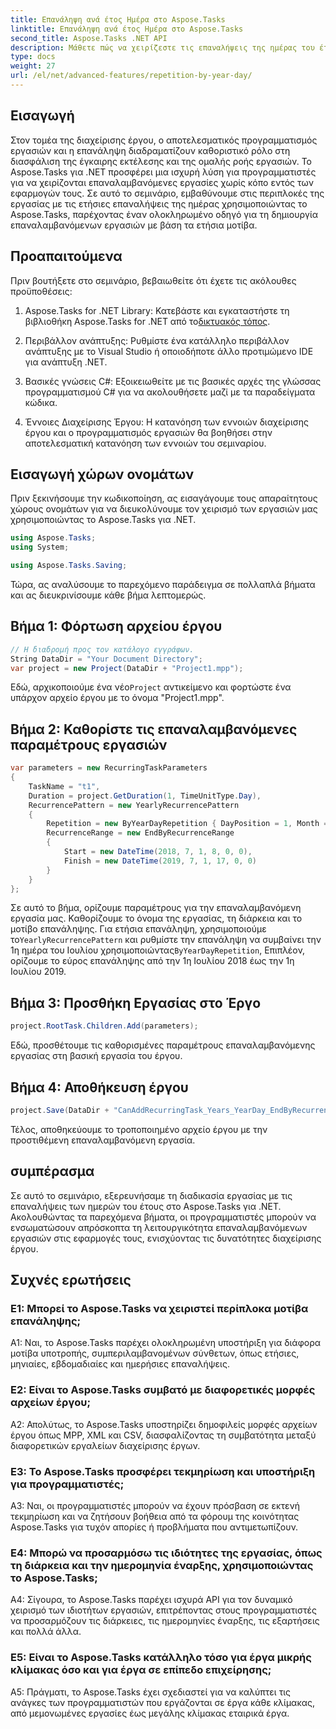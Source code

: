 ```yaml
---
title: Επανάληψη ανά έτος Ημέρα στο Aspose.Tasks
linktitle: Επανάληψη ανά έτος Ημέρα στο Aspose.Tasks
second_title: Aspose.Tasks .NET API
description: Μάθετε πώς να χειρίζεστε τις επαναλήψεις της ημέρας του έτους στο Aspose.Tasks για .NET για να βελτιστοποιήσετε αποτελεσματικά τη διαχείριση επαναλαμβανόμενων εργασιών.
type: docs
weight: 27
url: /el/net/advanced-features/repetition-by-year-day/
---
```

## Εισαγωγή

Στον τομέα της διαχείρισης έργου, ο αποτελεσματικός προγραμματισμός εργασιών και η επανάληψη διαδραματίζουν καθοριστικό ρόλο στη διασφάλιση της έγκαιρης εκτέλεσης και της ομαλής ροής εργασιών. Το Aspose.Tasks για .NET προσφέρει μια ισχυρή λύση για προγραμματιστές για να χειρίζονται επαναλαμβανόμενες εργασίες χωρίς κόπο εντός των εφαρμογών τους. Σε αυτό το σεμινάριο, εμβαθύνουμε στις περιπλοκές της εργασίας με τις ετήσιες επαναλήψεις της ημέρας χρησιμοποιώντας το Aspose.Tasks, παρέχοντας έναν ολοκληρωμένο οδηγό για τη δημιουργία επαναλαμβανόμενων εργασιών με βάση τα ετήσια μοτίβα.

## Προαπαιτούμενα

Πριν βουτήξετε στο σεμινάριο, βεβαιωθείτε ότι έχετε τις ακόλουθες προϋποθέσεις:

1.  Aspose.Tasks for .NET Library: Κατεβάστε και εγκαταστήστε τη βιβλιοθήκη Aspose.Tasks for .NET από το[δικτυακός τόπος](https://releases.aspose.com/tasks/net/).
   
2. Περιβάλλον ανάπτυξης: Ρυθμίστε ένα κατάλληλο περιβάλλον ανάπτυξης με το Visual Studio ή οποιοδήποτε άλλο προτιμώμενο IDE για ανάπτυξη .NET.

3. Βασικές γνώσεις C#: Εξοικειωθείτε με τις βασικές αρχές της γλώσσας προγραμματισμού C# για να ακολουθήσετε μαζί με τα παραδείγματα κώδικα.

4. Έννοιες Διαχείρισης Έργου: Η κατανόηση των εννοιών διαχείρισης έργου και ο προγραμματισμός εργασιών θα βοηθήσει στην αποτελεσματική κατανόηση των εννοιών του σεμιναρίου.

## Εισαγωγή χώρων ονομάτων

Πριν ξεκινήσουμε την κωδικοποίηση, ας εισαγάγουμε τους απαραίτητους χώρους ονομάτων για να διευκολύνουμε τον χειρισμό των εργασιών μας χρησιμοποιώντας το Aspose.Tasks για .NET.

```csharp
using Aspose.Tasks;
using System;

using Aspose.Tasks.Saving;

```

Τώρα, ας αναλύσουμε το παρεχόμενο παράδειγμα σε πολλαπλά βήματα και ας διευκρινίσουμε κάθε βήμα λεπτομερώς.

## Βήμα 1: Φόρτωση αρχείου έργου

```csharp
// Η διαδρομή προς τον κατάλογο εγγράφων.
String DataDir = "Your Document Directory";
var project = new Project(DataDir + "Project1.mpp");
```

 Εδώ, αρχικοποιούμε ένα νέο`Project` αντικείμενο και φορτώστε ένα υπάρχον αρχείο έργου με το όνομα "Project1.mpp".

## Βήμα 2: Καθορίστε τις επαναλαμβανόμενες παραμέτρους εργασιών

```csharp
var parameters = new RecurringTaskParameters
{
    TaskName = "t1",
    Duration = project.GetDuration(1, TimeUnitType.Day),
    RecurrencePattern = new YearlyRecurrencePattern
    {
        Repetition = new ByYearDayRepetition { DayPosition = 1, Month = Month.July },
        RecurrenceRange = new EndByRecurrenceRange
        {
            Start = new DateTime(2018, 7, 1, 8, 0, 0),
            Finish = new DateTime(2019, 7, 1, 17, 0, 0)
        }
    }
};
```

 Σε αυτό το βήμα, ορίζουμε παραμέτρους για την επαναλαμβανόμενη εργασία μας. Καθορίζουμε το όνομα της εργασίας, τη διάρκεια και το μοτίβο επανάληψης. Για ετήσια επανάληψη, χρησιμοποιούμε το`YearlyRecurrencePattern` και ρυθμίστε την επανάληψη να συμβαίνει την 1η ημέρα του Ιουλίου χρησιμοποιώντας`ByYearDayRepetition`, Επιπλέον, ορίζουμε το εύρος επανάληψης από την 1η Ιουλίου 2018 έως την 1η Ιουλίου 2019.

## Βήμα 3: Προσθήκη Εργασίας στο Έργο

```csharp
project.RootTask.Children.Add(parameters);
```

Εδώ, προσθέτουμε τις καθορισμένες παραμέτρους επαναλαμβανόμενης εργασίας στη βασική εργασία του έργου.

## Βήμα 4: Αποθήκευση έργου

```csharp
project.Save(DataDir + "CanAddRecurringTask_Years_YearDay_EndByRecurrenceRange_Test.mpp", SaveFileFormat.Mpp);
```

Τέλος, αποθηκεύουμε το τροποποιημένο αρχείο έργου με την προστιθέμενη επαναλαμβανόμενη εργασία.

## συμπέρασμα

Σε αυτό το σεμινάριο, εξερευνήσαμε τη διαδικασία εργασίας με τις επαναλήψεις των ημερών του έτους στο Aspose.Tasks για .NET. Ακολουθώντας τα παρεχόμενα βήματα, οι προγραμματιστές μπορούν να ενσωματώσουν απρόσκοπτα τη λειτουργικότητα επαναλαμβανόμενων εργασιών στις εφαρμογές τους, ενισχύοντας τις δυνατότητες διαχείρισης έργου.

## Συχνές ερωτήσεις

### Ε1: Μπορεί το Aspose.Tasks να χειριστεί περίπλοκα μοτίβα επανάληψης;

A1: Ναι, το Aspose.Tasks παρέχει ολοκληρωμένη υποστήριξη για διάφορα μοτίβα υποτροπής, συμπεριλαμβανομένων σύνθετων, όπως ετήσιες, μηνιαίες, εβδομαδιαίες και ημερήσιες επαναλήψεις.

### Ε2: Είναι το Aspose.Tasks συμβατό με διαφορετικές μορφές αρχείων έργου;

A2: Απολύτως, το Aspose.Tasks υποστηρίζει δημοφιλείς μορφές αρχείων έργου όπως MPP, XML και CSV, διασφαλίζοντας τη συμβατότητα μεταξύ διαφορετικών εργαλείων διαχείρισης έργων.

### Ε3: Το Aspose.Tasks προσφέρει τεκμηρίωση και υποστήριξη για προγραμματιστές;

A3: Ναι, οι προγραμματιστές μπορούν να έχουν πρόσβαση σε εκτενή τεκμηρίωση και να ζητήσουν βοήθεια από τα φόρουμ της κοινότητας Aspose.Tasks για τυχόν απορίες ή προβλήματα που αντιμετωπίζουν.

### Ε4: Μπορώ να προσαρμόσω τις ιδιότητες της εργασίας, όπως τη διάρκεια και την ημερομηνία έναρξης, χρησιμοποιώντας το Aspose.Tasks;

A4: Σίγουρα, το Aspose.Tasks παρέχει ισχυρά API για τον δυναμικό χειρισμό των ιδιοτήτων εργασιών, επιτρέποντας στους προγραμματιστές να προσαρμόζουν τις διάρκειες, τις ημερομηνίες έναρξης, τις εξαρτήσεις και πολλά άλλα.

### Ε5: Είναι το Aspose.Tasks κατάλληλο τόσο για έργα μικρής κλίμακας όσο και για έργα σε επίπεδο επιχείρησης;

A5: Πράγματι, το Aspose.Tasks έχει σχεδιαστεί για να καλύπτει τις ανάγκες των προγραμματιστών που εργάζονται σε έργα κάθε κλίμακας, από μεμονωμένες εργασίες έως μεγάλης κλίμακας εταιρικά έργα.